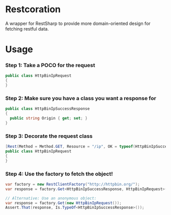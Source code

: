 # Restcoration

A wrapper for RestSharp to provide more domain-oriented design for fetching restful data.


# Usage

### Step 1: Take a POCO for the request

```c#
public class HttpBinIpRequest
{
}
```

### Step 2: Make sure you have a class you want a response for
```c#
public class HttpBinIpSuccessResponse
{
  public string Origin { get; set; }
}
```

### Step 3: Decorate the request class
```c#
[Rest(Method = Method.GET, Resource = "/ip", OK = typeof(HttpBinIpSuccessResponse))]
public class HttpBinIpRequest
{
}
```

### Step 4: Use the factory to fetch the object!
```c#
var factory = new RestClientFactory("http://httpbin.org/");
var response = factory.Get<HttpBinIpSuccessResponse, HttpBinIpRequest>(new HttpBinIpRequest());

// Alternative: Use an anonymous object:
var response = factory.Get(new HttpBinIpRequest());
Assert.That(response, Is.TypeOf<HttpBinIpSuccessResponse>());
```
